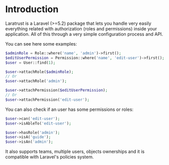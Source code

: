 # Introduction

Laratrust is a Laravel (>=5.2) package that lets you handle very easily everything related with authorization (roles and permissions) inside your application. All of this through a very simple configuration process and API.

You can see here some examples:

```php
$adminRole = Role::where('name', 'admin')->first();
$editUserPermission = Permission::where('name', 'edit-user')->first();
$user = User::find(1);

$user->attachRole($adminRole);
// Or
$user->attachRole('admin');

$user->attachPermission($editUserPermission);
// Or
$user->attachPermission('edit-user');
```

You can also check if an user has some permissions or roles:

```php
$user->can('edit-user');
$user->isAbleTo('edit-user');

$user->hasRole('admin');
$user->isA('guide');
$user->isAn('admin');
```

It also supports teams, multiple users, objects ownerships and it is compatible with Laravel's policies system.